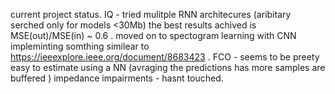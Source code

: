 current project status. 
IQ - tried mulitple RNN architecures (aribitary serched only for models <30Mb) the best results achived 
is MSE(out)/MSE(in) ~ 0.6 . moved on to spectogram learning with CNN impleminting somthing similear to https://ieeexplore.ieee.org/document/8683423 . 
FCO - seems to be preety easy to estimate using a NN (avraging the predictions has more samples are buffered ) 
impedance impairments - hasnt touched.



 


